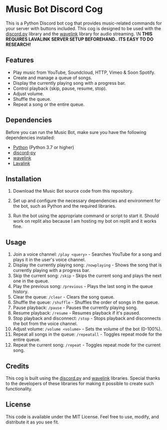 # Music Bot Discord Cog

This is a Python Discord bot cog that provides music-related commands for your server with buttons included. This cog is designed to be used with the [discord.py](https://github.com/Rapptz/discord.py) library and the [wavelink](https://github.com/PythonistaGuild/Wavelink) library for audio streaming.
\N
**THIS REQUIRES LAVALINK SERVER SETUP BEFOREHAND.. ITS EASY TO DO RESEARCH!**

## Features

- Play music from YouTube, Soundcloud, HTTP, Vimeo & Soon Spotify.
- Create and manage a queue of songs.
- Display the currently playing song with a progress bar.
- Control playback (skip, pause, resume, stop).
- Adjust volume.
- Shuffle the queue.
- Repeat a song or the entire queue.

## Dependencies

Before you can run the Music Bot, make sure you have the following dependencies installed:

- [Python](https://www.python.org/) (Python 3.7 or higher)
- [discord-py](https://github.com/Rapptz/discord.py)
- [wavelink](https://github.com/PythonistaGuild/Wavelink)
- [Lavalink](https://github.com/lavalink-devs/Lavalink)

## Installation

1. Download the Music Bot source code from this repository.

2. Set up and configure the necessary dependencies and environment for the bot, such as Python and the required libraries.

3. Run the bot using the appropriate command or script to start it. Should work on replit also because I am hosting my bot on replit and it works fine.


## Usage

1. Join a voice channel: `/play <query>` - Searches YouTube for a song and plays it in the user's voice channel.
2. Display the currently playing song: `/nowplaying` - Shows the song that is currently playing with a progress bar.
3. Skip the current song: `/skip` - Skips the current song and plays the next one in the queue.
4. Play the previous song: `/previous` - Plays the last song in the queue history.
5. Clear the queue: `/clear` - Clears the song queue.
6. Shuffle the queue: `/shuffle` - Shuffles the order of songs in the queue.
7. Pause playback: `/pause` - Pauses the currently playing song.
8. Resume playback: `/resume` - Resumes playback if it's paused.
9. Stop playback and disconnect: `/stop` - Stops playback and disconnects the bot from the voice channel.
10. Adjust volume: `/volume <volume>` - Sets the volume of the bot (0-100%).
11. Repeat all songs in the queue: `/repeatall` - Toggles repeat mode for the entire queue.
12. Repeat the current song: `/repeat` - Toggles repeat mode for the current song.

## Credits

This cog is built using the [discord.py](https://github.com/Rapptz/discord.py) and [wavelink](https://github.com/PythonistaGuild/Wavelink) libraries. Special thanks to the developers of these libraries for making it possible to create such functionality.

## License

This code is available under the MIT License. Feel free to use, modify, and distribute it as you see fit.
